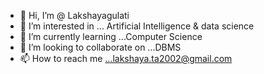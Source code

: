 - 👋 Hi, I’m @ Lakshayagulati
- 👀 I’m interested in ... Artificial Intelligence & data science
- 🌱 I’m currently learning ...Computer Science
- 💞️ I’m looking to collaborate on ...DBMS
- 📫 How to reach me ...lakshaya.ta2002@gmail.com

<!---
Lakshayagulati/Lakshayagulati is a ✨ special ✨ repository because its `README.md` (this file) appears on your GitHub profile.
You can click the Preview link to take a look at your changes.
--->
